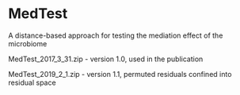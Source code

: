 # MedTest
A distance-based approach for testing the mediation effect of the microbiome


MedTest_2017_3_31.zip	- version 1.0, used in the publication

MedTest_2019_2_1.zip - version 1.1, permuted residuals confined into residual space
